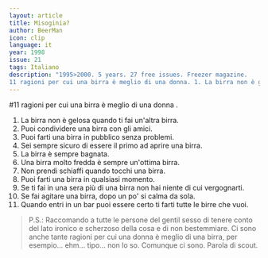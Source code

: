 ```yaml
---
layout: article
title: Misoginia?
author: BeerMan
icon: clip
language: it
year: 1998
issue: 21
tags: Italiano
description: "1995>2000. 5 years. 27 free issues. Freezer magazine.
11 ragioni per cui una birra è meglio di una donna. 1. La birra non è gelosa quando ti fai un'altra birra. 2. Puoi condividere una birra con gli amici. 3. Puoi farti una birra in pubblico senza problemi."
---
```



#11 ragioni per cui una birra è meglio di una donna .

1. La birra non è gelosa quando ti fai un'altra birra.
2. Puoi condividere una birra con gli amici.
3. Puoi farti una birra in pubblico senza problemi.
4. Sei sempre sicuro di essere il primo ad aprire una birra.
5. La birra è sempre bagnata.
6. Una birra molto fredda è sempre un'ottima birra.
7. Non prendi schiaffi quando tocchi una birra.
8. Puoi farti una birra in qualsiasi momento.
9. Se ti fai in una sera più di una birra non hai niente di cui vergognarti.
10. Se fai agitare una birra, dopo un po' si calma da sola.
11. Quando entri in un bar puoi essere certo ti farti tutte le birre che vuoi.

> P.S.: Raccomando a tutte le persone del gentil sesso di tenere conto del lato ironico e scherzoso della cosa e di non bestemmiare. Ci sono anche tante ragioni per cui una donna è meglio di una birra, per esempio... ehm... tipo... non lo so. Comunque ci sono. Parola di scout.
